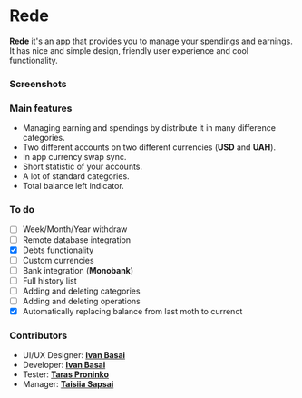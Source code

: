# Rede

**Rede** it's an app that provides you to manage your spendings and earnings. It has nice and simple design, friendly user experience and cool functionality.

### Screenshots



### Main features

- Managing earning and spendings by distribute it in many difference categories.
- Two different accounts on two different currencies (**USD** and **UAH**).
- In app currency swap sync.
- Short statistic of your accounts.
- A lot of standard categories.
- Total balance left indicator.

### To do

- [ ] Week/Month/Year withdraw
- [ ] Remote database integration
- [x] Debts functionality
- [ ] Custom currencies
- [ ] Bank integration (**Monobank**)
- [ ] Full history list
- [ ] Adding and deleting categories
- [ ] Adding and deleting operations
- [x] Automatically replacing balance from last moth to currenct

### Contributors

- UI/UX Designer: [**Ivan Basai**](https://www.linkedin.com/in/ivanbasay/)
- Developer: [**Ivan Basai**](https://www.linkedin.com/in/ivanbasay/)
- Tester: [**Taras Proninko**](https://www.linkedin.com/in/tarasproninko/)
- Manager: [**Taisiia Sapsai**](https://www.linkedin.com/in/taisiia-sapsai-494a09219/)
